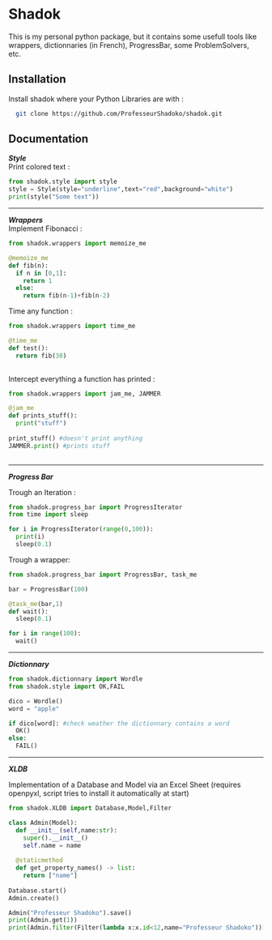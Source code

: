 
# Shadok

This is my personal python package, but it contains some usefull
tools like wrappers, dictionnaries (in French), ProgressBar, some
ProblemSolvers, etc.



## Installation

Install shadok where your Python Libraries are with :

```bash
  git clone https://github.com/ProfesseurShadoko/shadok.git
```

## Documentation

***Style***<br>
Print colored text : 
```python
from shadok.style import style
style = Style(style="underline",text="red",background="white")
print(style("Some text"))
```
***
***Wrappers***<br>
Implement Fibonacci :
```python
from shadok.wrappers import memoize_me

@memoize_me
def fib(n):
  if n in [0,1]:
    return 1
  else:
    return fib(n-1)+fib(n-2)
```

Time any function :
```python
from shadok.wrappers import time_me

@time_me
def test():
  return fib(30)
  
```

Intercept everything a function has printed :
```python
from shadok.wrappers import jam_me, JAMMER

@jam_me
def prints_stuff():
  print("stuff")
  
print_stuff() #doesn't print anything
JAMMER.print() #prints stuff
  
```

***

***Progress Bar***

Trough an Iteration :
```python
from shadok.progress_bar import ProgressIterator
from time import sleep

for i in ProgressIterator(range(0,100)):
  print(i)
  sleep(0.1)
```

Trough a wrapper:
```python
from shadok.progress_bar import ProgressBar, task_me

bar = ProgressBar(100)

@task_me(bar,1)
def wait():
  sleep(0.1)

for i in range(100):
  wait()  
```

***

***Dictionnary***
```python
from shadok.dictionnary import Wordle
from shadok.style import OK,FAIL

dico = Wordle()
word = "apple"

if dico[word]: #check weather the dictionnary contains a word
  OK()
else:
  FAIL()
```

***
***XLDB***

Implementation of a Database and Model via an Excel Sheet (requires openpyxl, script tries to install it automatically at start)

```python
from shadok.XLDB import Database,Model,Filter

class Admin(Model):
  def __init__(self,name:str):
    super().__init__()
    self.name = name
    
  @staticmethod
  def get_property_names() -> list:
    return ["name"]
 
Database.start()
Admin.create()

Admin("Professeur Shadoko").save()
print(Admin.get(1))
print(Admin.filter(Filter(lambda x:x.id<12,name="Professeur Shadoko"))[0])
```



    
